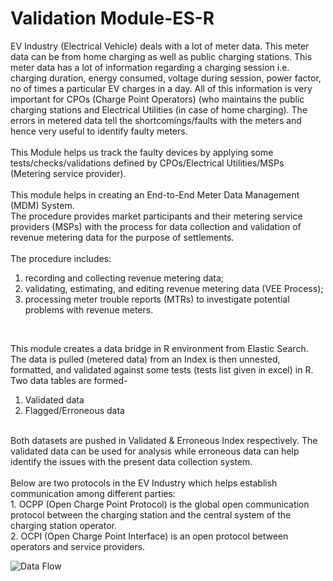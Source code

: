 # Validation Module-ES-R

EV Industry (Electrical Vehicle) deals with a lot of meter data. This meter data can be from home charging as well as public charging stations. This meter data has a lot of information regarding a charging session i.e. charging duration, energy consumed, voltage during session, power factor, no of times a particular EV charges in a day. All of this information is very important for CPOs (Charge Point Operators) (who maintains the public charging stations and Electrical Utilities (in case of home charging). The errors in metered data tell the shortcomings/faults with the meters and hence very useful to identify faulty meters. <br />
<br />
This Module helps us track the faulty devices by applying some tests/checks/validations defined by CPOs/Electrical Utilities/MSPs (Metering service provider). <br />
<br />
This module helps in creating an End-to-End Meter Data Management (MDM) System.<br />
The procedure provides market participants and their metering service providers (MSPs) with the process for data collection and validation of revenue metering data for the purpose of settlements.<br /> 
<br />
The procedure includes:<br />
1. recording and collecting revenue metering data;<br />
2. validating, estimating, and editing revenue metering data (VEE Process);<br />
3. processing meter trouble reports (MTRs) to investigate potential problems with revenue meters.<br />
<br />

This module creates a data bridge in R environment from Elastic Search.<br />
The data is pulled (metered data) from an Index is then unnested, formatted, and validated against some tests (tests list given in excel) in R.<br />
Two data tables are formed-<br />
1. Validated data<br />
2. Flagged/Erroneous data<br />
<br />
Both datasets are pushed in Validated & Erroneous Index respectively. The validated data can be used for analysis while erroneous data can help identify the issues with the present data collection system.<br />
<br />
Below are two protocols in the EV Industry which helps establish communication among different parties:<br />
1. OCPP (Open Charge Point Protocol) is the global open communication protocol between the charging station and the central system of the charging station operator. <br />        
2. OCPI (Open Charge Point Interface) is an open protocol between operators and service providers.<br />

![Data Flow](https://user-images.githubusercontent.com/71806907/123521809-a389e200-d6d6-11eb-9ed6-f07ccf625d99.png)

